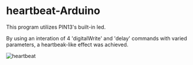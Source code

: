 # heartbeat-Arduino

This program utilizes PIN13's built-in led. 

By using an interation of 4 'digitalWrite' and 'delay' commands with varied parameters, a heartbeak-like effect was achieved.

![heartbeat](https://user-images.githubusercontent.com/46407090/85369049-35b64380-b4e1-11ea-940d-2de41f2c691d.png)
